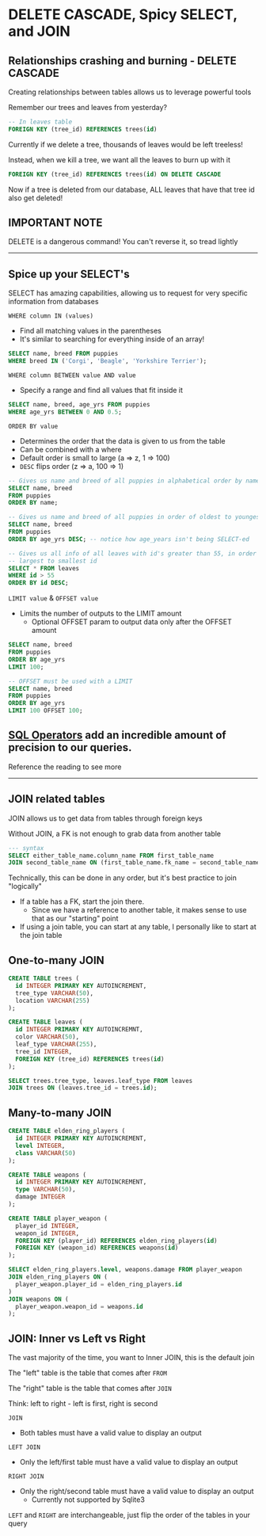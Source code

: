 # DELETE CASCADE, Spicy SELECT, and JOIN

## Relationships crashing and burning - DELETE CASCADE

Creating relationships between tables allows us to leverage powerful tools

Remember our trees and leaves from yesterday?

```sql
-- In leaves table
FOREIGN KEY (tree_id) REFERENCES trees(id)
```

Currently if we delete a tree, thousands of leaves would be left treeless!

Instead, when we kill a tree, we want all the leaves to burn up with it

```sql
FOREIGN KEY (tree_id) REFERENCES trees(id) ON DELETE CASCADE
```

Now if a tree is deleted from our database, ALL leaves that have that tree id also get deleted!

## IMPORTANT NOTE

DELETE is a dangerous command! You can't reverse it, so tread lightly

---

## Spice up your SELECT's

SELECT has amazing capabilities, allowing us to request for very specific information from databases

`WHERE column IN (values)`

- Find all matching values in the parentheses
- It's similar to searching for everything inside of an array!

```sql
SELECT name, breed FROM puppies
WHERE breed IN ('Corgi', 'Beagle', 'Yorkshire Terrier');
```

`WHERE column BETWEEN value AND value`

- Specify a range and find all values that fit inside it

```sql
SELECT name, breed, age_yrs FROM puppies
WHERE age_yrs BETWEEN 0 AND 0.5;
```

`ORDER BY value`

- Determines the order that the data is given to us from the table
- Can be combined with a where
- Default order is small to large (a => z, 1 => 100)
- `DESC` flips order (z => a, 100 => 1)

```sql
-- Gives us name and breed of all puppies in alphabetical order by name
SELECT name, breed
FROM puppies
ORDER BY name;

-- Gives us name and breed of all puppies in order of oldest to youngest
SELECT name, breed
FROM puppies
ORDER BY age_yrs DESC; -- notice how age_years isn't being SELECT-ed

-- Gives us all info of all leaves with id's greater than 55, in order of
-- largest to smallest id
SELECT * FROM leaves
WHERE id > 55
ORDER BY id DESC;
```

`LIMIT value` & `OFFSET value`

- Limits the number of outputs to the LIMIT amount
  - Optional OFFSET param to output data only after the OFFSET amount

```sql
SELECT name, breed
FROM puppies
ORDER BY age_yrs
LIMIT 100;

-- OFFSET must be used with a LIMIT
SELECT name, breed
FROM puppies
ORDER BY age_yrs
LIMIT 100 OFFSET 100;
```

## [SQL Operators](https://open.appacademy.io/learn/js-py---pt-mar-2023-online/week-20---sql/sql-operators) add an incredible amount of precision to our queries.

Reference the reading to see more

---

## JOIN related tables

JOIN allows us to get data from tables through foreign keys

Without JOIN, a FK is not enough to grab data from another table

```sql
--- syntax
SELECT either_table_name.column_name FROM first_table_name
JOIN second_table_name ON (first_table_name.fk_name = second_table_name.pk);
```

Technically, this can be done in any order, but it's best practice to join "logically"

- If a table has a FK, start the join there.
  - Since we have a reference to another table, it makes sense to use that as our "starting" point
- If using a join table, you can start at any table, I personally like to start at the join table

## One-to-many JOIN

```sql
CREATE TABLE trees (
  id INTEGER PRIMARY KEY AUTOINCREMENT,
  tree_type VARCHAR(50),
  location VARCHAR(255)
);

CREATE TABLE leaves (
  id INTEGER PRIMARY KEY AUTOINCREMNT,
  color VARCHAR(50),
  leaf_type VARCHAR(255),
  tree_id INTEGER,
  FOREIGN KEY (tree_id) REFERENCES trees(id)
);

SELECT trees.tree_type, leaves.leaf_type FROM leaves
JOIN trees ON (leaves.tree_id = trees.id);
```

## Many-to-many JOIN

```sql
CREATE TABLE elden_ring_players (
  id INTEGER PRIMARY KEY AUTOINCREMENT,
  level INTEGER,
  class VARCHAR(50)
);

CREATE TABLE weapons (
  id INTEGER PRIMARY KEY AUTOINCREMENT,
  type VARCHAR(50),
  damage INTEGER
);

CREATE TABLE player_weapon (
  player_id INTEGER,
  weapon_id INTEGER,
  FOREIGN KEY (player_id) REFERENCES elden_ring_players(id)
  FOREIGN KEY (weapon_id) REFERENCES weapons(id)
);

SELECT elden_ring_players.level, weapons.damage FROM player_weapon
JOIN elden_ring_players ON (
  player_weapon.player_id = elden_ring_players.id
)
JOIN weapons ON (
  player_weapon.weapon_id = weapons.id
);
```

## JOIN: Inner vs Left vs Right

The vast majority of the time, you want to Inner JOIN, this is the default join

The "left" table is the table that comes after `FROM`

The "right" table is the table that comes after `JOIN`

Think: left to right - left is first, right is second

`JOIN`

- Both tables must have a valid value to display an output

`LEFT JOIN`

- Only the left/first table must have a valid value to display an output

`RIGHT JOIN`

- Only the right/second table must have a valid value to display an output
  - Currently not supported by Sqlite3

`LEFT` and `RIGHT` are interchangeable, just flip the order of the tables in your query
